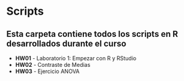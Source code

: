 # Scripts
## Esta carpeta contiene todos los scripts en R desarrollados durante el curso
- **HW01** - Laboratorio 1: Empezar con R y RStudio
- **HW02** - Contraste de Medias
- **HW03** - Ejercicio ANOVA
